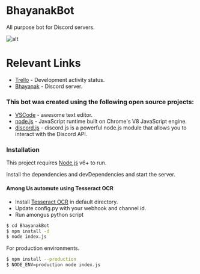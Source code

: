 # BhayanakBot

All purpose bot for Discord servers.

![alt](https://i.imgur.com/CIAJAgg.jpg)

# Relevant Links

- [Trello](https://trello.com/b/BkBvlAL5/bhayanakbot) - Development activity status.
- [Bhayanak](https://discord.gg/879CFrn) - Discord server.

### This bot was created using the following open source projects:

- [VSCode](https://code.visualstudio.com/) - awesome text editor.
- [node.js](https://nodejs.org/) - JavaScript runtime built on Chrome's V8 JavaScript engine.
- [discord.js](https://discord.js.org/) - discord.js is a powerful node.js module that allows you to interact with the Discord API.

### Installation

This project requires [Node.js](https://nodejs.org/) v6+ to run.

Install the dependencies and devDependencies and start the server.

#### Among Us automute using Tesseract OCR

- Install [Tesseract OCR](https://digi.bib.uni-mannheim.de/tesseract/tesseract-ocr-w64-setup-v5.0.0-alpha.20200328.exe) in default directory.
- Update config.py with your webhook and channel id.
- Run amongus python script

```sh
$ cd BhayanakBot
$ npm install -d
$ node index.js
```

For production environments.

```sh
$ npm install --production
$ NODE_ENV=production node index.js
```
